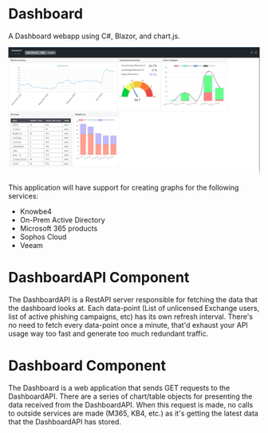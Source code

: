 # Dashboard
A Dashboard webapp using C#, Blazor, and chart.js.

<img src="https://github.com/zalexan1996/Dashboard/blob/main/Dashboard/Screenshots/KB4%20Page%20-%202022-05-09.png?raw=true"></img>

This application will have support for creating graphs for the following services:
- Knowbe4
- On-Prem Active Directory
- Microsoft 365 products
- Sophos Cloud
- Veeam


# DashboardAPI Component
The DashboardAPI is a RestAPI server responsible for fetching the data that the dashboard looks at.
Each data-point (List of unlicensed Exchange users, list of active phishing campaigns, etc) has its own refresh interval.
There's no need to fetch every data-point once a minute, that'd exhaust your API usage way too fast and generate too much redundant traffic.

# Dashboard Component
The Dashboard is a web application that sends GET requests to the DashboardAPI. There are a series of chart/table objects for presenting the data
received from the DashboardAPI. When this request is made, no calls to outside services are made (M365, KB4, etc.) as it's getting the latest data that the DashboardAPI
has stored.
